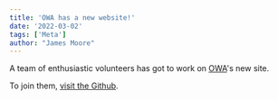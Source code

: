 ```yaml
---
title: 'OWA has a new website!'
date: '2022-03-02'
tags: ['Meta']
author: "James Moore"
---
```

A team of enthusiastic volunteers has got to work on [OWA](/)'s new site.

To join them, [visit the Github](https://github.com/OpenWebAdvocacy/website).
